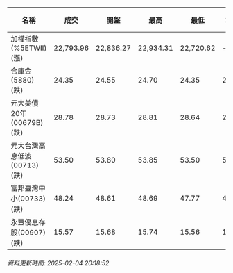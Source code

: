 | 名稱 | 成交 | 開盤 | 最高 | 最低 | 均價 | 成交金額(億) | 昨收 | 漲跌幅 | 漲跌 | 總量 | 昨量 | 振幅 |
| -------- | -------- | -------- | -------- |-------- | -------- | -------- |-------- |-------- |-------- | -------- | -------- |-------- |
|加權指數(%5ETWII) (漲)|22,793.96|22,836.27|22,934.31|22,720.62|-|4,095.97|22,694.71|0.44%|99.25|6,879,328|0|0.94%|
|合庫金(5880) (跌)|24.35|24.55|24.70|24.35|24.46|2.81|24.55|0.81%|0.20|11,495|17,238|1.43%|
|元大美債20年(00679B) (跌)|28.78|28.73|28.81|28.64|28.71|12.33|29.06|0.96%|0.28|42,939|134,027|0.58%|
|元大台灣高息低波(00713) (跌)|53.50|53.80|53.85|53.50|53.70|5.18|53.60|0.19%|0.10|9,640|15,078|0.65%|
|富邦臺灣中小(00733) (跌)|48.24|48.61|48.69|47.77|48.38|1.04|48.50|0.54%|0.26|2,151|5,221|1.90%|
|永豐優息存股(00907) (跌)|15.57|15.68|15.74|15.56|15.65|0.419|15.67|0.64%|0.10|2,675|3,033|1.15%|
###### 資料更新時間: 2025-02-04 20:18:52